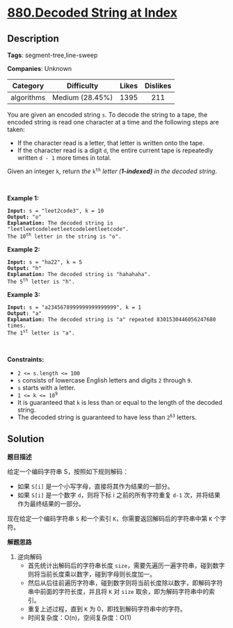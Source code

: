 # [880.Decoded String at Index](https://leetcode.com/problems/decoded-string-at-index/description/)

## Description

**Tags**: segment-tree,line-sweep

**Companies**: Unknown

|  Category  |   Difficulty    | Likes | Dislikes |
| :--------: | :-------------: | :---: | :------: |
| algorithms | Medium (28.45%) | 1395  |   211    |

<p>You are given an encoded string <code>s</code>. To decode the string to a tape, the encoded string is read one character at a time and the following steps are taken:</p>
<ul>
  <li>If the character read is a letter, that letter is written onto the tape.</li>
  <li>If the character read is a digit <code>d</code>, the entire current tape is repeatedly written <code>d - 1</code> more times in total.</li>
</ul>
<p>Given an integer <code>k</code>, return <em>the </em><code>k<sup>th</sup></code><em> letter (<strong>1-indexed)</strong> in the decoded string</em>.</p>
<p>&nbsp;</p>
<p><strong class="example">Example 1:</strong></p>
<pre><code><strong>Input:</strong> s = &quot;leet2code3&quot;, k = 10
<strong>Output:</strong> &quot;o&quot;
<strong>Explanation:</strong> The decoded string is &quot;leetleetcodeleetleetcodeleetleetcode&quot;.
The 10<sup>th</sup> letter in the string is &quot;o&quot;.</code></pre>
<p><strong class="example">Example 2:</strong></p>
<pre><code><strong>Input:</strong> s = &quot;ha22&quot;, k = 5
<strong>Output:</strong> &quot;h&quot;
<strong>Explanation:</strong> The decoded string is &quot;hahahaha&quot;.
The 5<sup>th</sup> letter is &quot;h&quot;.</code></pre>
<p><strong class="example">Example 3:</strong></p>
<pre><code><strong>Input:</strong> s = &quot;a2345678999999999999999&quot;, k = 1
<strong>Output:</strong> &quot;a&quot;
<strong>Explanation:</strong> The decoded string is &quot;a&quot; repeated 8301530446056247680 times.
The 1<sup>st</sup> letter is &quot;a&quot;.</code></pre>
<p>&nbsp;</p>
<p><strong>Constraints:</strong></p>
<ul>
  <li><code>2 &lt;= s.length &lt;= 100</code></li>
  <li><code>s</code> consists of lowercase English letters and digits <code>2</code> through <code>9</code>.</li>
  <li><code>s</code> starts with a letter.</li>
  <li><code>1 &lt;= k &lt;= 10<sup>9</sup></code></li>
  <li>It is guaranteed that <code>k</code> is less than or equal to the length of the decoded string.</li>
  <li>The decoded string is guaranteed to have less than <code>2<sup>63</sup></code> letters.</li>
</ul>

## Solution

**题目描述**

给定一个编码字符串 S，按照如下规则解码：

- 如果 `S[i]` 是一个小写字母，直接将其作为结果的一部分。
- 如果 `S[i]` 是一个数字 `d`，则将下标 i 之前的所有字符重复 `d-1` 次，并将结果作为最终结果的一部分。

现在给定一个编码字符串 `S` 和一个索引 `K`，你需要返回解码后的字符串中第 `K` 个字符。

**解题思路**

1. 逆向解码
   - 首先统计出解码后的字符串长度 `size`，需要先遍历一遍字符串，碰到数字则将当前长度乘以数字，碰到字母则长度加一。
   - 然后从后往前遍历字符串，碰到数字则将当前长度除以数字，即解码字符串中前面的字符长度，并且将 `K` 对 `size` 取余，即为解码字符串中的索引。
   - 重复上述过程，直到 `K` 为 0，即找到解码字符串中的字符。
   - 时间复杂度：O(n)，空间复杂度：O(1)
